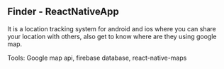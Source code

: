 ## Finder - ReactNativeApp

It is a location tracking system for android and ios where you can share your location with others, also get to know where are they using google map. 

Tools: Google map api, firebase database, react-native-maps